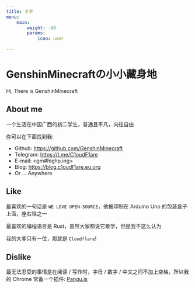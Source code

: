```yaml
---
title: 关于
menu:
    main: 
        weight: -90
        params:
            icon: user

---
```


# GenshinMinecraftの小小藏身地

Hi, There is GenshinMinecraft

## About me

一个生活在中国广西的初二学生，普通且平凡，向往自由

你可以在下面找到我:

- Github: <https://github.com/GenshinMinecraft>
- Telegram: <https://t.me/C1oudF1are>
- E-mail: <gm#highp.ing>
- Blog: <https://blog.c1oudf1are.eu.org>
- Or ... Anywhere

## Like

最喜欢的一句话是 `WE LOVE OPEN-SOURCE`，他被印制在 Arduino Uno 的包装盒子上面，座右铭之一

最喜欢的编程语言是 Rust，虽然大家都说它难学，但是我不这么认为

我的大爹只有一位，那就是 `Cloudflare`!

## Dislike

最无法忍受的事情是在阅读 / 写作时，字母 / 数字 / 中文之间不加上空格，所以我的 Chrome 常备一个插件: [Pangu.js](https://github.com/vinta/pangu.js)